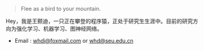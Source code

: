> Flee as a bird to your mountain.

Hey，我是王颢迪，一只正在攀登的程序猿，正处于研究生生涯中。目前的研究方向为强化学习、机器学习、图神经网络。

- Email : [whdi@foxmail.com](whdi@foxmail.com) or [whd@seu.edu.cn](whd@seu.edu.cn)